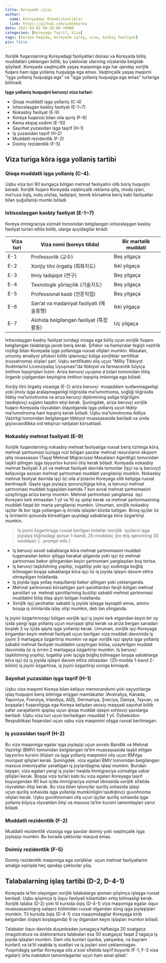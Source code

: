 ```yaml
---
title: Koreyada işlaş
author:
  name: Koreyadagi Ōzbekistonliklar
  link: https://github.com/uzbekkorea
date: 2022-03-02 00:30:00 +0900
categories: [Koreyaga Taşrif, Viza]
tags: [koreya haqida, koreyada işlaş, viza, kasbiy faoliyat]
pin: false
---
```


Xorijlik fuqarolarning Koreyadagi faoliyatlari doirasi va Koreyada bōliş muddatlari çeklangan bōlib, bu çeklovlar ularning vizalarida belgilab qōyiladi. Koreyada vaqtinçalik yaşaş maqomiga ega har qanday xorijlik fuqaro ham işga yollaniş huquqiga ega emas. Vaqtinçalik yaşaş maqomi "işga yollaniş huquqiga ega" va "işga yollaniş huquqiga ega emas" turlariga bōlinadi.

**Işga yollaniş huquqini beruvçi viza turlari:**
- Qisqa muddatli işga yollaniş (C-4)
- Ixtisoslaşgan kasbiy faoliyat (E-1~7)
- Nokasbiy faoliyat (E-9)
- Koreya fuqarosi bilan oila quriş (F-6)
- Kema ekipaj xodimi (E-10)
- Sayohat yuzasidan işga taşrif (H-1)
- Iş yuzasidan taşrif (H-2)
- Muddatli rezidentlik (F-2)
- Doimiy rezidentlik (F-5)

## Viza turiga kōra işga yollaniş tartibi

### Qisqa muddatli işga yollaniş (C-4).
Uşbu viza turi 90 kungaça bōlgan mehnat faoliyatini olib boriş huquqini beradi. Xorijlik fuqaro Koreyada vaqtinçalik reklama qiliş, moda işlari, maʼruza ōqiş, nutq sōzlaş, tadqiqot, texnik kōrsatma beriş kabi faoliyatlar bilan şuḡullanişi mumki bōladi.

### Ixtisoslaşgan kasbiy faoliyat (E-1~7)
Koreya immigraciya xizmati tomonidan belgilangan ixtisoslaşgan kasbiy faoliyat turlari ettita bōlib, ularga quyidagilar kiradi:

| Viza turi | Viza nomi (koreys tilida)             | Bir martalik muddati |
|-----------|---------------------------------------|----------------------|
| E-1       | Professorlik (교수)                    | Beş yilgaça          |
| E-2       | Xorijiy tilni ōrgatiş (회화지도)        | Ikki yilgaça         |
| E-3       | Ilmiy tadqiqot (연구)                  | Beş yilgaça          |
| E-4       | Texnologik yōriqçilik (기술지도)        | Beş yilgaça          |
| E-5       | Professional kasb (전문직업)            | Beş yilgaça          |
| E-6       | Sanʼat va madaniyat faoliyati (예술흥행)| Ikki yilgaça         |
| E-7       | Alohida belgilangan faoliyat (특정활동) | Uç yilgaça           |

Ixtisoslaşgan kasbiy faoliyat turidagi vizaga ega bōliş uçun xorijlik fuqaro belgilangan talablarga javob beriş kerak. Şifokor va hamşiralar tegişli vazirlik roziligi bilan Koreyada işga yollanişga ruxsat olişlari mumkin. Masalan, umumiy amaliyot şifokori bōlib işlamoqçi bōlga xorijliklar sertifikat (ruxsatnoma) olişlari şart. Uşbu sertifikatni oliş uçun "Milliy Tibbiyot Xodimlarini Licenziyalaş Uyuşmasi"da tibbiyot va farmacevtik bōyiça imtihon topşirişlari lozim. Ariza beruvçi uyuşma aʼzolari tomonidan tōliq ōrganib çiqilgandan keyingina imtihon topşiriş imkoniga ega bōladi.

Xorijiy tilni ōrgatiş vizasiga (E-2) ariza beruvçi  muqaddam sudlanmaganligi yoki jinoiy işga aralaşmaganligi tōḡrisida maʼlumotnoma, soḡliḡi tōḡrisida tibbiy maʼlumotnoma va ariza beruvçi diplomining asliga tōḡriligini tasdiqlovçi xujjatni taqdim etişi kerak. Şuningdek, ariza beruvçi xorijlik fuqaro Koreyada rōyxatdan ōtayotganda işga yollaniş uçun tibbiy maʼlumotnoma ham topşiriş kerak bōladi. Uşbu maʼlumotnoma Adliya Vazirligi tomonidan belgilangan tibbiyot muassasasida beriladi va unda giyoxvandlikka oid tekşiruv natijalari kōrsatiladi.

### Nokasbiy mehnat faoliyati (E-9)
Xorijlik fuqarolarning nokasbiy mehnat faoliyatiga ruxsat beriş tizimiga kōra, mehnat şartnomasi tuzişga rozi bōlgan şaxslar mehnat resurslarini eksport qiliş muassasasi (Taşqi Mehnat Migraciyasi Masalalari Agentligi) tomonidan taşkil qilingan işga tayyorlov kursini ōtiş kerak bōladi. Koreyada nokasbiy mehnat faoliyati 3 yil va mehnat faoliyati davrida tomonlar (işçi va iş beruvçi) kelişuviga asosan mehnat şartnomasi muddati yangilanişi mumkin. Nokasbiy mehnat faoliyat davrida işçi ōz oila aʼzolarini Koreyaga olib kelişiga ruxsat berilmaydi. Qayta işga joylaşiş qonunçiligiga kōra, iş beruvçi mehnat şartnomasi muddati tugaşidan kamida 7 kun avval mehnat şartnomasini uzaytirişga ariza berişi mumkin. Mehnat şartnomasi yangilansa  işçi Koreyani tark etmasdan 1 yil va 10 oy qolişi kerak va mehnat şartonmasining muddati faqat bir marta yangilanişi mumkin. Umuman, xorijlik nokasbiy işçilar ilk bor işga yollangan iş ōrnida işlaşlari kōzda tutilgan. Biroq işçilar ōz iş ōrinlarini qonunda kōrsatilgan quyidagi sabablarga kōra ōzgartirişi mumkin.

> Iş joyini ōzgartirişga ruxsat berilgan holatlar (xorijlik  işçilarni işga joylaşiş tōḡrisidagi qonun 1-bandi, 25-moddasi, ijro etiş qarorining 30 moddasi)
{: .prompt-info }

- Iş beruvçi asosli sabablarga kōra mehnat şartnomasini muddati tugamasdan bekor qilişga harakat qilganda yoki işçi ōz mehnat şartnomasi bekor qilingandan keyin şartnomani yanglaşdan boş tortsa.
- Iş beruvçi taşkilotning yopilişi, tugatilişi yoki işçi xodimiga boḡliq bōlmagan boşqa sabablarga kōra işçi ōz iş joyida işlaşni davom ettira olmaydigan holatlarda.
- Iş joyida işga yollaş maqullanişi bekor qilingan yoki çeklanganda.
- Mehnat şartnomasi kōrsatilgan şart-şaroitlardan farqli bōlgan mehnat şaroitlari va  mehnat şaroitlarining buzilişi sababli mehnat şartnomasi muddatini tōliq ōtaş qiyin bōlgan holatlarda.
- Xorijlik işçi jarohatlar sababli iş joyida işlaşga layoqatli emas, ammo boşqa iş ōrinlarida işlay olişi mumkin, deb tan olinganda.

Iş joyini ōzgartirmoqçi bōlgan xorijlik işçi iş joyini tark etgandan keyin bir oy içida yangi işga yollaniş uçun murojaat qilişi kerak va ariza bergan sanadan boşlab 3 oy içida qayta işga yollanişi kerak. Umuman, xorijlik işçi Koreyaga kirgandan keyin mehnat faoliyati uçun berilgan viza muddati davomida iş joyini 3 martagaça ōzgartirişi mumkin va agar xorijlik işçi qayta işga yollaniş sababli mehnat faoliyati muddatini uzaytirgan bōlsa, uzaytirilgan muddat davomida ōz iş ōrnini 2 martagaça ōzgartirişi mumkin. Iş beruvçi taşkilotning yopilişi, tugatlişi yoki işçiga boḡliq bōlmagan boşqa sabablarga kōra işçi ōz iş joyida işlaşni davom ettira olmasdan  (25-modda 1-band 2-bōlim) iş joyini ōzgartirsa, iş joyini ōzgartirişi soniga kirmaydi.

### Sayohat yuzasidan işga taşrif (H-1)
Uşbu viza maqomi Koreya bilan kelişuv memorandumi yoki sayyohlarga işlaş huquqini beriş bitimiga erişgan mamlakatlar (Avstraliya, Kanada, Yaponiya, Fransiya, Irlandiya, AQŞ, Germaniya, Şveciya, Daniya, Tayvan, va boşqalar) fuqaroligiga ega Koreya kelişdan asosiy maqsadi sayohat bōlib safar xarajatlarini qoplaş uçun qisqa muddat işlaşni xohlovçi şaxslarga beriladi. Uşbu viza turi uçun beriladigan mauddat 1 yil. Ōzbekiston Respublikasi fuqarolari uçun uşbu viza maqomini olişga ruxsat berilmagan.

### Iş yuzasidan taşrif (H-2)
Bu viza maqomiga egalar işga joylaşişi uçun avvalo Bandlik va Mehnat Vazirligi (BMV) tomonidan belgilangan taʼlim muassasasida taşkil etilgan tayyorlov kursini ōtişlari va işga yollaniş maqomini oliş uçun BMVga murojaat qilişlari kerak. Şuningdek. viza egalari BMV tomonidan belgilangan maxsus imkoniyatlar yaratilgan iş joylaridagina işlaşi mumkin. Bundan taşqari, viza egalari yangi iş joylari haqida Immigraciya xizmatiga xabar qilişlari kerak. Boşqa viza turlari kabi bu viza egalari Koreyaga taşrif buyurgandan 90 kun içida Immigraciya xizmat idorasida xorijlik sifatida rōyxatdan ōtişi kerak. Bu viza bilan işlovçilar quriliş sohasida işlaşi uçun quriliş sohasida işga yollanişi mumkinligini tasdiqlovçi guvohnoma olişlari kerak. Uşbu guvohnomani oliş uçun işçilar quriliş sohasida işga yollaniş bōyiça rōyxatdan ōtişi va maxsus taʼlim kursini tamomlaşlari zarur bōladi.

### Muddatli rezidentlik (F-2)
Muddatli rezidentlik vizasiga ega şaxslar doimiy yoki vaqtinçalik işga joylaşişi mumkin. Bu borada çeklovlar mavjud emas.

### Doimiy rezidentlik (F-5)
Doimiy rezidentlik maqomiga ega xorijliklar  uçun mehnat faoliyatlarini amalga oşirişda heç qanday çeklovlar yōq.

## Talabalarning işlaş tartibi (D-2, D-4-1)
Koreyada taʼlim olayotgan xorijlik talabalarga qisman qōşimça işlaşga ruxsat beriladi. Uşbu qōşimça iş ōquv faoliyati kōlamidan ortiq bōlmasligi kerak. Xorijlik talaba (D-2) yoki til kursida ōqiş (D-4-1) viza maqomiga egalar ōquv muassasasinigng xalqaro bōlimidan ruxsat olgandan sōng işga joylaşişlari mumkin. Til kursida ōqiş (D-4-1) viza maqomidagilar Koreyaga kirib kelgandan (ōqişni boşlaganda) 6 oy ōtgandan keyin işlaşlari mumkin bōladi.

Talabalar ōquv davrida duşanbadan jumagaça haftasiga 20 soatgaça (magsitratura va doktorantura talabalari esa 30 soatgaça) faqat 2 tagaça iş joyida işlaşlari mumkin. Dam oliş kunlari (şanba, yakşanba, va bayram kunlari) va taʼtil vaqtida iş soatlari va iş joylari soni çeklanmagan. Yuqoridagiş şartlar Koreyaga oila aʼzosi sifatida taşrif buyurib (F-1, F-3 viza egalari) ōrta maktabni tamomlaganlar uçun ham amal qiladi.'